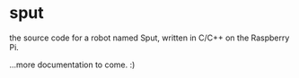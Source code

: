 # sput
the source code for a robot named Sput, written in C/C++ on the Raspberry Pi.

...more documentation to come. :)
